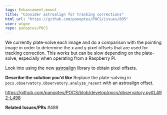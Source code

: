 ```yaml
---
tags: Enhancement,mount
title: "Consider astroalign for tracking corrections"
html_url: "https://github.com/panoptes/POCS/issues/895"
user: wtgee
repo: panoptes/POCS
---
```


We currently plate-solve each image and do a comparison with the pointing image in order to determine the x and y pixel offsets that are used for tracking correction. This works but can be slow depending on the plate-solve, especially when operating from a Raspberry Pi.

Look into using the new [astroalign](https://github.com/toros-astro/astroalign) library to obtain pixel offsets.

**Describe the solution you'd like**
Replace the plate-solving in `pocs.observatory.Observatory.analyze_recent` with an astroalign offset.

https://github.com/panoptes/POCS/blob/develop/pocs/observatory.py#L492-L498


**Related Issues/PRs**
#489 